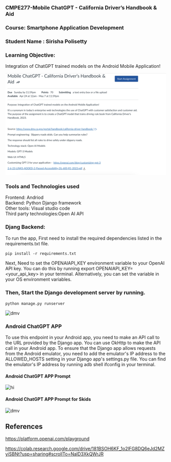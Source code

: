 ### CMPE277-Mobile ChatGPT - California Driver’s Handbook & Aid
### Course: Smartphone Application Development
### Student Name : Sirisha Polisetty

### Learning Objective:

Integration of ChatGPT trained models on the Android Mobile Application!

![assignment](screenshots/assignment.png)

### Tools and Technologies used
Frontend: Andriod <br/>
Backend: Python Django framework<br/>
Other tools: Visual studio code<br/>
Third party technologies:Open AI API

### Djang Backend: 

To run the app, First need to install the required dependencies listed in the requirements.txt file.

```
pip install -r requirements.txt
````

 Next, Need to set the OPENAIAPI_KEY environment variable to your OpenAI API key. You can do this by running export OPENAIAPI_KEY=<your_api_key> in your terminal. Alternatively, you can set the variable in your OS environment variables.

### Then, Start the Django development server by running.

```
python manage.py runserver
```

![dmv](screenshots/chatgpt_backend.gif)

### Android ChatGPT APP

To use this endpoint in your Android app, you need to make an API call to the URL provided by the Django app. You can use OkHttp to make the API call in your Android app. To ensure that the Django app allows requests from the Android emulator, you need to add the emulator's IP address to the ALLOWED_HOSTS setting in your Django app's settings.py file. You can find the emulator's IP address by running adb shell ifconfig in your terminal.

#### Android ChatGPT APP Prompt
![hi](screenshots/chatgpt_hi.gif)

#### Android ChatGPT APP Prompt for Skids
![dmv](screenshots/chatgpt_dmv.gif)

## References

https://platform.openai.com/playground

https://colab.research.google.com/drive/181BSOH6KF_1o2lFG8DQ6eJd2MZyiSBNt?usp=sharing#scrollTo=NalD3XkQWrJR


